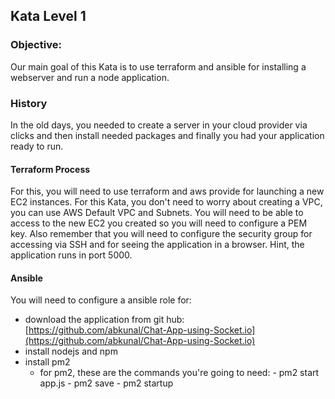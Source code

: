 ## Kata Level 1

### Objective:
Our main goal of this Kata is to use terraform and ansible for installing a webserver  and run a node application.

### History
In the old days, you needed to create a server in your cloud provider via clicks and then install needed packages and finally you had your application ready to run.

#### Terraform Process
For this, you will need to use terraform and aws provide for launching a new EC2 instances. For this Kata, you don't need to worry about creating a VPC, you can use AWS Default VPC and Subnets. You will need to be able to access to the new EC2 you created so you will need to configure a PEM key. Also remember that you will need to configure the security group for accessing via SSH and for seeing the application in a browser. Hint, the application runs in port 5000.

#### Ansible
You will need to configure a ansible role for:

 -  download the application from git hub: [https://github.com/abkunal/Chat-App-using-Socket.io](https://github.com/abkunal/Chat-App-using-Socket.io)
 - install nodejs and npm
 - install pm2
	 - for pm2, these are the commands you're going to need:
			 - pm2 start app.js
			 - pm2 save
			 - pm2 startup
